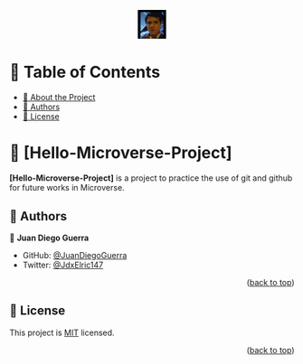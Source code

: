 <a name="readme-top"></a>

<div align="center">
  <img src="img/fbprofilepic.jpg" alt="logo" width="50"  height="auto" />
  <br/>
</div>

<!-- TABLE OF CONTENTS -->

# 📗 Table of Contents

- [📖 About the Project](#1st-Practice-Git&Github)
- [👥 Authors](#JuanDiegoGuerra)
- [📝 License](#MIT-LICENSE)

<!-- PROJECT DESCRIPTION -->

# 📖 [Hello-Microverse-Project] <a name="1st-Practice-Git&Github"></a>

**[Hello-Microverse-Project]** is a project to practice the use of git and github for future works in Microverse.

## 👥 Authors <a name="JuanDiegoGuerra"></a>

👤 **Juan Diego Guerra**

- GitHub: [@JuanDiegoGuerra](https://github.com/JuanDiegoGuerra)
- Twitter: [@JdxElric147](https://twitter.com/JdxElric147)

<p align="right">(<a href="#readme-top">back to top</a>)</p>

## 📝 License <a name="MIT-LICENSE"></a>

This project is [MIT](./LICENSE) licensed.

<p align="right">(<a href="#readme-top">back to top</a>)</p>